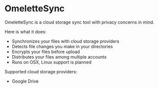 # OmeletteSync

OmeletteSync is a cloud storage sync tool with privacy concerns in mind.

Here is what it does:
- Synchronizes your files with cloud storage providers
- Detects file changes you make in your directories
- Encrypts your files before upload
- Distributes your files among multiple accounts
- Runs on OSX, Linux support is planned

Supported cloud storage providers:
- Google Drive
